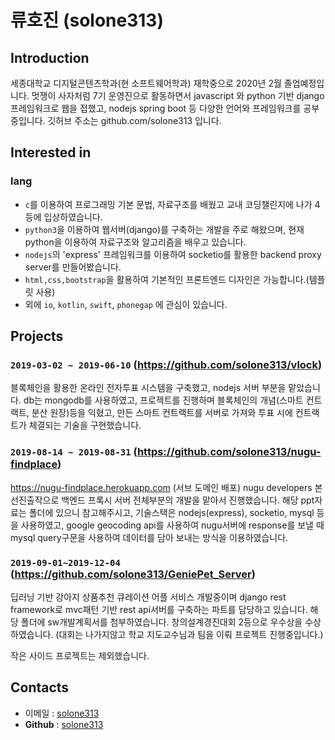 # **류호진** (solone313)

## Introduction
세종대학교 디지털콘텐츠학과(현 소프트웨어학과) 재학중으로 2020년 2월 졸업예정입니다. 
멋쟁이 사자처럼 7기 운영진으로 활동하면서 javascript 와 python 기반 django 프레임워크로 웹을 접했고, 
nodejs spring boot 등 다양한 언어와 프레임워크를 공부중입니다. 깃허브 주소는 github.com/solone313 입니다.

## Interested in
### lang

- `c`를 이용하여 프로그래밍 기본 문법, 자료구조를 배웠고 교내 코딩챌린지에 나가 4등에 입상하였습니다.
- `python3`을 이용하여 웹서버(django)를 구축하는 개발을 주로 해왔으며, 현재 python을 이용하여 자료구조와 알고리즘을 배우고 있습니다.
- `nodejs`의 'express' 프레임워크를 이용하여 socketio를 활용한 backend proxy server를 만들어봤습니다.
- `html,css,bootstrap`을 활용하여 기본적인 프론트엔드 디자인은 가능합니다.(템플릿 사용)
- 외에 `io`, `kotlin`, `swift`, `phonegap` 에 관심이 있습니다.

## Projects

### `2019-03-02 ~ 2019-06-10` (https://github.com/solone313/vlock) 

블록체인을 활용한 온라인 전자투표 시스템을 구축했고, nodejs 서버 부분을 맡았습니다.
db는 mongodb를 사용하였고, 프로젝트를 진행하며 블록체인의 개념(스마트 컨트랙트, 분산 원장)등을 익혔고, 
만든 스마트 컨트랙트를 서버로 가져와 투표 시에 컨트랙트가 체결되는 기술을 구현했습니다.


### `2019-08-14 ~ 2019-08-31` (https://github.com/solone313/nugu-findplace)

https://nugu-findplace.herokuapp.com (서브 도메인 배포)
nugu developers 본선진출작으로 백엔드 프록시 서버 전체부분의 개발을 맡아서 진행했습니다.
해당 ppt자료는 폴더에 있으니 참고해주시고,
기술스택은 nodejs(express), socketio, mysql 등을 사용하였고, google geocoding api를 사용하여 nugu서버에 response를 보낼 때
mysql query구문을 사용하여 데이터를 담아 보내는 방식을 이용하였습니다.

### `2019-09-01~2019-12-04` (https://github.com/solone313/GeniePet_Server)

딥러닝 기반 강아지 상품추천 큐레이션 어플 서비스
개발중이며 django rest framework로  mvc패턴 기반 rest api서버를 구축하는 파트를 담당하고 있습니다.
해당 폴더에 sw개발계획서를 첨부하였습니다. 
창의설계경진대회 2등으로 우수상을 수상하였습니다.
(대회는 나가지않고 학교 지도교수님과 팀을 이뤄 프로젝트 진행중입니다.)

작은 사이드 프로젝트는 제외했습니다.
## Contacts

- 이메일 : [solone313](solone313@naver.com)
- **Github** : [solone313](https://github.com/solone313)

